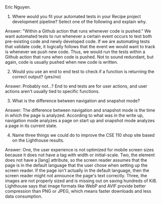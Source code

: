 Eric Nguyen.

1) Where would you fit your automated tests in your Recipe project development pipeline? Select one of the following and explain why.

Answer: "Within a Github action that runs whenever code is pushed."  We want automated tests to run whenever a certain event occurs to test both pre-existing code and newly developed code.  If we are automating tests that validate code, it logically follows that the event we would want to track is whenever we push new code.  Thus, we would run the tests within a Github action that runs when code is pushed.  Not to sound redundant, but again, code is usually pushed when new code is written.

2) Would you use an end to end test to check if a function is returning the correct output? (yes/no)

Answer: Probably not...? End to end tests are for user actions, and user actions aren't usually tied to specific functions.

3) What is the difference between navigation and snapshot mode?

Answer: The difference between navigation and snapshot mode is the time in which the page is analyzed.  According to what was in the write up, navigation mode analyzes a page on start up and snapshot mode analyzes a page in its current state.

4) Name three things we could do to improve the CSE 110 shop site based on the Lighthouse results.

Answer: One, the user experience is not optimized for mobile screen sizes because it does not have a <meta name="viewport"> tag with width or initial-scale.  Two, the <html> element does not have a [lang] attribute, so the screen reader assumes that the page is in the default language that the user chose when setting up the screen reader. If the page isn't actually in the default language, then the screen reader might not announce the page's text correctly.  Three, the images are not properly sized and is missing out on saving hundreds of KiB.  Lighthouse says that image formats like WebP and AVIF provide better compression than PNG or JPEG, which means faster downloads and less data consumption.
